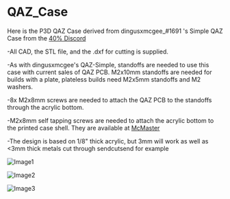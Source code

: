 # QAZ_Case

Here is the P3D QAZ Case derived from dingusxmcgee_#1691 's Simple QAZ Case from the [40% Discord](https://discord.gg/GJqv7hz)

-All CAD, the STL file, and the .dxf for cutting is supplied.

-As with dingusxmcgee's QAZ-Simple, standoffs are needed to use this case with current sales of QAZ PCB. M2x10mm standoffs are needed for builds with a plate, plateless builds need M2x5mm standoffs and M2 washers.

-8x M2x8mm screws are needed to attach the QAZ PCB to the standoffs through the acrylic bottom.

-M2x8mm self tapping screws are needed to attach the acrylic bottom to the printed case shell. They are available at [McMaster](https://www.mcmaster.com/99397A269/)

-The design is based on 1/8" thick acrylic, but 3mm will work as well as <3mm thick metals cut through sendcutsend for example

![Image1](https://cdn.discordapp.com/attachments/712811511340335164/746758914879651889/image4.jpg)
 
![Image2](https://cdn.discordapp.com/attachments/712811511340335164/746758915181772801/image5.jpg)
  
![Image3](https://cdn.discordapp.com/attachments/712811511340335164/746758913713504326/image1.jpg)
